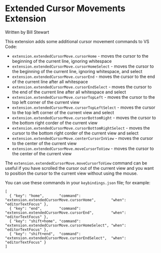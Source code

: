 # Extended Cursor Movements Extension

Written by Bill Stewart

This extension adds some additional cursor movement commands to VS Code:

* `extension.extendedCursorMove.cursorHome` - moves the cursor to the beginning of the current line, ignoring whitespace
* `extension.extendedCursorMove.cursorHomeSelect` - moves the cursor to the beginning of the current line, ignoring whitespace, and select
* `extension.extendedCursorMove.cursorEnd` - moves the cursor to the end of the current line after all whitespace
* `extension.extendedCursorMove.cursorEndSelect` - moves the cursor to the end of the current line after all whitespace and select
* `extension.extendedCursorMove.cursorTopLeft` - moves the cursor to the top left corner of the current view
* `extension.extendedCursorMove.cursorTopLeftSelect` - moves the cursor to the top left corner of the current view and select
* `extension.extendedCursorMove.cursorBottomRight` - moves the cursor to the bottom right corder of the current view
* `extension.extendedCursorMove.cursorBottomRightSelect` - moves the cursor to the bottom right corder of the current view and select
* `extension.extendedCursorMove.centerCursorInView` - moves the cursor to the center of the current view
* `extension.extendedCursorMove.moveCursorToView` - moves the cursor to the center of the current view

The `extension.extendedCursorMove.moveCursorToView` command can be useful if you have scrolled the cursor out of the current view and you want to position the cursor to the current view without using the mouse.

You can use these commands in your `keybindings.json` file; for example:

    [
      { "key": "home",       "command": "extension.extendedCursorMove.cursorHome",       "when": "editorTextFocus" },
      { "key": "end",        "command": "extension.extendedCursorMove.cursorEnd",        "when": "editorTextFocus" },
      { "key": "shift+home", "command": "extension.extendedCursorMove.cursorHomeSelect", "when": "editorTextFocus" },
      { "key": "shift+end",  "command": "extension.extendedCursorMove.cursorEndSelect",  "when": "editorTextFocus" }
    ]